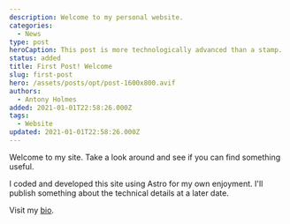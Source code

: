 ```yaml
---
description: Welcome to my personal website.
categories:
  - News
type: post
heroCaption: This post is more technologically advanced than a stamp.
status: added
title: First Post! Welcome
slug: first-post
hero: /assets/posts/opt/post-1600x800.avif
authors:
  - Antony Holmes
added: 2021-01-01T22:58:26.000Z
tags:
  - Website
updated: 2021-01-01T22:58:26.000Z
---
```


Welcome to my site. Take a look around and see if you can find something useful.

<!-- end -->

I coded and developed this site using Astro for my own enjoyment. I'll publish something about the technical details at
a later date.

Visit my [bio](/people/antony-holmes).
